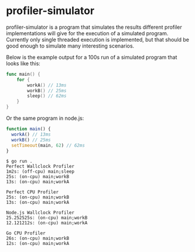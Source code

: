# profiler-simulator

profiler-simulator is a program that simulates the results different profiler
implementations will give for the execution of a simulated program. Currently
only single threaded execution is implemented, but that should be good enough to
simulate many interesting scenarios.

Below is the example output for a 100s run of a simulated program that looks
like this:

```go
func main() {
    for {
        workA() // 13ms
        workB() // 25ms
        sleep() // 62ms
    }
}
```

Or the same program in node.js:

```js
function main() {
  workA() // 13ms
  workB() // 25ms
  setTimeout(main, 62) // 62ms
}
```

```
$ go run .
Perfect Wallclock Profiler
1m2s: (off-cpu) main;sleep
25s: (on-cpu) main;workB
13s: (on-cpu) main;workA

Perfect CPU Profiler
25s: (on-cpu) main;workB
13s: (on-cpu) main;workA

Node.js Wallclock Profiler
25.252525s: (on-cpu) main;workB
12.121212s: (on-cpu) main;workA

Go CPU Profiler
26s: (on-cpu) main;workB
12s: (on-cpu) main;workA
```
